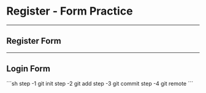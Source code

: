 # Register - Form Practice 
---

## Register Form

---

## Login Form

´´´sh 
step -1 git init
step -2 git add
step -3 git commit 
step -4 git remote
´´´

